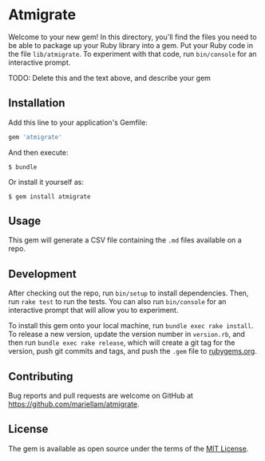 # Atmigrate

Welcome to your new gem! In this directory, you'll find the files you need to be able to package up your Ruby library into a gem. Put your Ruby code in the file `lib/atmigrate`. To experiment with that code, run `bin/console` for an interactive prompt.

TODO: Delete this and the text above, and describe your gem

## Installation

Add this line to your application's Gemfile:

```ruby
gem 'atmigrate'
```

And then execute:

    $ bundle

Or install it yourself as:

    $ gem install atmigrate

## Usage

This gem will generate a CSV file containing the `.md` files available on a repo. 

## Development

After checking out the repo, run `bin/setup` to install dependencies. Then, run `rake test` to run the tests. You can also run `bin/console` for an interactive prompt that will allow you to experiment.

To install this gem onto your local machine, run `bundle exec rake install`. To release a new version, update the version number in `version.rb`, and then run `bundle exec rake release`, which will create a git tag for the version, push git commits and tags, and push the `.gem` file to [rubygems.org](https://rubygems.org).

## Contributing

Bug reports and pull requests are welcome on GitHub at https://github.com/mariellam/atmigrate.

## License

The gem is available as open source under the terms of the [MIT License](https://opensource.org/licenses/MIT).
